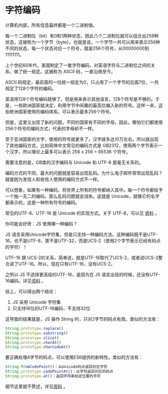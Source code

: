 # 字符编码

计算机内部，所有信息最终都是一个二进制值。

每一个二进制位（bit）有0和1两种状态，因此八个二进制位就可以组合出256种状态，这被称为一个字节（byte）。也就是说，一个字节一共可以用来表示256种不同的状态，每一个状态对应一个符号，就是256个符号，从00000000到11111111。

上个世纪60年代，美国制定了一套字符编码，对英语字符与二进制位之间的关系，做了统一规定。这被称为 ASCII 码，一直沿用至今。

ASCII 码规定，最前面的一位统一规定为0，只占用了一个字节的后面7位，一共规定了128个字符的编码。

英语用128个符号编码就够了，但是用来表示其他语言，128个符号是不够的。于是，一些欧洲国家就决定，利用字节中闲置的最高位编入新的符号。这样一来，这些欧洲国家使用的编码体系，可以表示最多256个符号。

但是，这里又出现了新的问题。不同的国家有不同的字母，因此，哪怕它们都使用256个符号的编码方式，代表的字母却不一样。

至于亚洲国家的文字，使用的符号就更多了，汉字就多达10万左右。所以就出现了其他编码方式，比如简体中文常见的编码方式是 GB2312，使用两个字节表示一个汉字，所以理论上最多可以表示 256 x 256 = 65536 个符号。

需要注意的是，GB类的汉字编码与 Unicode 和 UTF-8 是毫无关系的。

编码方式的不同，最大的问题就是容易出现乱码。为什么电子邮件常常出现乱码？就是因为发信人和收信人使用的编码方式不一样。

可以想象，如果有一种编码，将世界上所有的符号都纳入其中。每一个符号都给予一个独一无二的编码，那么乱码问题就会消失。这就是 Unicode，就像它的名字都表示的，这是一种所有符号的编码。

常见的UTF-8、UTF-16 是 Unicode 的实现方式。关于 UTF-8，可以见 [资料](http://www.ruanyifeng.com/blog/2007/10/ascii_unicode_and_utf-8.html) 。

你可能会好奇：JS 使用哪一种编码？

JS 语言采用Unicode字符集，但是只支持一种编码方法。这种编码既不是UTF-16，也不是UTF-8，更不是UTF-32，而是UCS-2（使用2个字节表示已经有码点的字符）！

UTF-16 跟 UCS-2的关系，简单说，就是UTF-16取代了UCS-2，或者说UCS-2整合进了UTF-16。所以，现在只有UTF-16，没有UCS-2。

之所以 JS 不选择更高级的UTF-16，是因为在 JS 语言出现的时候，还没有UTF-16编码。详见[资料](http://www.ruanyifeng.com/blog/2014/12/unicode.html) 。

综上，可以得出两个结论：

1. JS 采用 Unicode 字符集
2. 只支持16位的UTF-16编码，不支持32位

这导致的结果就是，JS 操作 String 时，只对2字节的码点有效。类似的方法有：

```js
String.prototype.replace()
String.prototype.substring()
String.prototype.slice()
String.prototype.charAt()
String.prototype.charCodeAt()
```

要正确处理4字节的码点，可以使用ES6提供的新特性。类似的方法有：

```js
String.fromCodePoint()：从Unicode码点返回对应字符
String.prototype.codePointAt()：从字符返回对应的码点
String.prototype.at()：返回字符串给定位置的字符
```

细节这里就不赘述，详见[资料](http://www.ruanyifeng.com/blog/2014/12/unicode.html) 。

<br/>